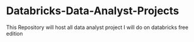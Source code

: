 # Databricks-Data-Analyst-Projects
This Repository will host all data analyst project I will do on databricks free edition
